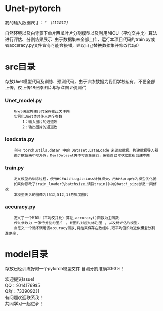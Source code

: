 # Unet-pytorch
我的输入数据尺寸： * （512*512）*  

自然环境以及白背景下单片西瓜叶片分割模型以及利用MIOU（平均交并比）算法进行评估、分割结果展示
(由于数据集未全部上传，运行本项目代码的train.py或者accuracy.py文件皆有可能会报错，建议自己替换数据集并修改代码!)

# src目录
存放Unet模型代码及训练、预测代码，由于训练数据为我们学校私有，不便全部上传，仅上传18张原图片与标注图以便测试
   ### Unet_model.py  
        Unet模型构建代码保存在此文件内
        实例化Unet类时传入两个参数
            1：输入图片的通道数
            2：输出图片的通道数
   ### loaddata.py  
        利用 torch.utils.datar 中的 Dataset,DataLoade 来读取数据，构建数据导入器  
        由于数据集不可外传，DealDataset类不可直接运行，需要自己修改或重新创建本类  
   ### train.py  
        定义模型的训练过程，使用BCEWithLogitsLoss计算损失，用RMSprop作为模型优化器  
        如果你修改了train_loader的batchsize,请将train()中的batch_size参数一同修改  
        本模型传入的图像为(512,512,1)的灰度图片  
   ### accuracy.py  
        定义了一个MIOU（平均交并比）算法,accuracy()函数为主函数.  
        传入参数为 一张待分割的图片 , 该图片对应的标注图 , 以及待评估的模型.  
        自定义一个循环调用该accuracy函数,将结果保存在数组中,取平均值即为近似模型分割准确率.  
# model目录
存放已经训练好的一个pytorch模型文件
自测分割准确率93%！


欢迎提交Issue!  
QQ：2014176995  
Q群：733909231  
有问题欢迎联系我！  
共同学习一起进步！
